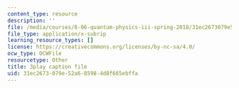 ```yaml
---
content_type: resource
description: ''
file: /media/courses/8-06-quantum-physics-iii-spring-2018/31ec2673079e52a685984d8f665ebffa_YT4ODWpKmGY.vtt
file_type: application/x-subrip
learning_resource_types: []
license: https://creativecommons.org/licenses/by-nc-sa/4.0/
ocw_type: OCWFile
resourcetype: Other
title: 3play caption file
uid: 31ec2673-079e-52a6-8598-4d8f665ebffa
---
```

